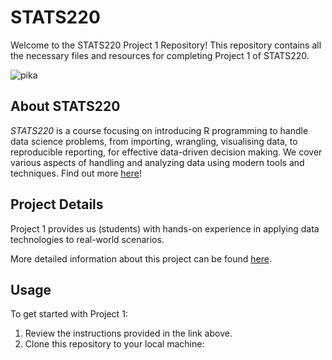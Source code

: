 # STATS220
Welcome to the STATS220 Project 1 Repository! This repository contains all the necessary files and resources for completing Project 1 of STATS220.

![pika](https://i.gifer.com/7rCc.gif)

## About STATS220

_STATS220_ is a course focusing on introducing R programming to handle data science problems, from importing, wrangling, visualising data, to reproducible reporting, for effective data-driven decision making. We cover various aspects of handling and analyzing data using modern tools and techniques. Find out more [here](https://courseoutline.auckland.ac.nz/dco/course/STATS/220/1243)!

## Project Details

Project 1 provides us (students) with hands-on experience in applying data technologies to real-world scenarios.

More detailed information about this project can be found [here](https://www.stat.auckland.ac.nz/~fergusson/stats220_S124/project1.php).

## Usage

To get started with Project 1:

1. Review the instructions provided in the link above.
2. Clone this repository to your local machine:
